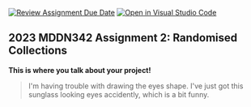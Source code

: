 [![Review Assignment Due Date](https://classroom.github.com/assets/deadline-readme-button-8d59dc4de5201274e310e4c54b9627a8934c3b88527886e3b421487c677d23eb.svg)](https://classroom.github.com/a/TMOxyln0)
[![Open in Visual Studio Code](https://classroom.github.com/assets/open-in-vscode-c66648af7eb3fe8bc4f294546bfd86ef473780cde1dea487d3c4ff354943c9ae.svg)](https://classroom.github.com/online_ide?assignment_repo_id=10649389&assignment_repo_type=AssignmentRepo)
## 2023 MDDN342 Assignment 2: Randomised Collections
**This is where you talk about your project!**

>I'm having trouble with drawing the eyes shape. I've just got this sunglass looking eyes accidently, which is a bit funny.